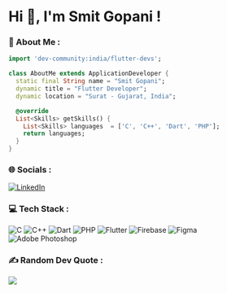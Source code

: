# Hi 👋, I'm Smit Gopani !

### 💫 About Me :
``` dart
import 'dev-community:india/flutter-devs';

class AboutMe extends ApplicationDeveloper {
  static final String name = "Smit Gopani";
  dynamic title = "Flutter Developer";
  dynamic location = "Surat - Gujarat, India";

  @override
  List<Skills> getSkills() {    
    List<Skills> languages  = ['C', 'C++', 'Dart', 'PHP'];
    return languages;   
  }
}
```

### 🌐 Socials :
[![LinkedIn](https://img.shields.io/badge/LinkedIn-%2300599C.svg?style=plastic&logo=linkedin&logoColor=white)](https://www.linkedin.com/in/smitgopani15)

### 💻 Tech Stack :
![C](https://img.shields.io/badge/c-%2300599C.svg?style=plastic&logo=c&logoColor=white) 
![C++](https://img.shields.io/badge/c++-%2300599C.svg?style=plastic&logo=c%2B%2B&logoColor=white)
![Dart](https://img.shields.io/badge/dart-%230175C2.svg?style=plastic&logo=dart&logoColor=white)
![PHP](https://img.shields.io/badge/php-%23777BB4.svg?style=plastic&logo=php&logoColor=white)
![Flutter](https://img.shields.io/badge/Flutter-%2302569B.svg?style=plastic&logo=Flutter&logoColor=white)
![Firebase](https://img.shields.io/badge/firebase-%23039BE5.svg?style=plastic&logo=firebase)
![Figma](https://img.shields.io/badge/figma-%23F24E1E.svg?style=plastic&logo=figma&logoColor=white)
![Adobe Photoshop](https://img.shields.io/badge/adobephotoshop-%2331A8FF.svg?style=plastic&logo=adobephotoshop&logoColor=white)

### ✍️ Random Dev Quote :
![](https://quotes-github-readme.vercel.app/api?type=horizontal&theme=dark)
